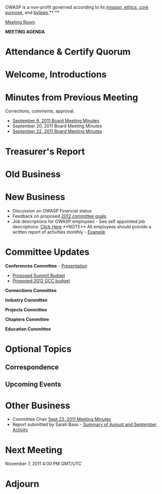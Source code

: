 OWASP is a non-profit governed according to its [mission, ethics, core
purpose](https://www.owasp.org/index.php/About_OWASP#Core_Values), and
[bylaws](https://www.owasp.org/images/d/d6/2011-06-OWASP-BYLAWS.pdf).**
**

[Meeting Room](https://www3.gotomeeting.com/join/818187750)

**MEETING AGENDA**

# Attendance & Certify Quorum

# Welcome, Introductions

# Minutes from Previous Meeting

Corrections, comments, approval.

  - [September 6, 2011 Board Meeting
    Minutes](https://docs.google.com/a/owasp.org/document/d/1HM32VcvWb0hizD5_mhWMULLaouzuRgA3ZYjODRZwyAs/edit?hl=en_US)
  - September 20, 2011 Board Meeting Minutes
  - [September 22, 2011 Board Meeting
    Minutes](https://docs.google.com/a/owasp.org/document/d/1eCMKx_SVffMcNXeg8hdASTAl-WIiL29dvm0mn7muB3E/edit?hl=en_US)

# Treasurer's Report

# Old Business

# New Business

  - Discussion on OWASP Financial status
  - Feedback on proposed [2012 committee
    goals](https://docs.google.com/a/owasp.org/document/d/19ffAsXz7ckhUxnwTuRsteKCN92T16h0iCn__n4Ts1tc/edit?hl=en_US&ndplr=1)
  - Job descriptions for OWASP employees - See self appointed job
    descriptions: [Click
    Here](https://www.owasp.org/index.php/About_OWASP#Employees.2FContractors_of_the_OWASP_Foundation)
    \*\*NOTE\*\* All employees should provide a written report of
    activities monthly -
    [Example](https://www.owasp.org/index.php/October_10,_2011_SB_Report)

# Committee Updates

**Conferences Committee** -
[Presentation](https://docs.google.com/a/owasp.org/present/edit?id=0AcFE6Oyqbn2cZGhmY3Qyc2NfNzJ4ZGRuc2tjOA&hl=en_US)

  - [Proposed Summit
    Budget](https://docs.google.com/a/owasp.org/spreadsheet/ccc?key=0AsFE6Oyqbn2cdERZTWFtemZNc0E4eHJrbHFxOUpCcFE&hl=en_US)
  - [Proposed 2012 GCC
    budget](https://docs.google.com/a/owasp.org/spreadsheet/ccc?key=0AsFE6Oyqbn2cdFY0a1RCNmhkYkYzMW5jMGpFbmFCbkE&hl=en_US)

**Connections Committee**

**Industry Committee**

**Projects Committee**

**Chapters Committee**

**Education Committee**

# Optional Topics

## Correspondence

## Upcoming Events

# Other Business

  - Committee Chair [Sept 23, 2011 Meeting
    Minutes](https://docs.google.com/a/owasp.org/document/d/1IZQZOLkb6U0ooTMrfA6XMqbg7YMP8DT6BCfUqSCvrnY/edit?hl=en_US)
  - Report submitted by Sarah Baso - [Summary of August and September
    Activity](October_10,_2011_SB_Report "wikilink")

# Next Meeting

November 7, 2011 4:00 PM GMT/UTC

# Adjourn